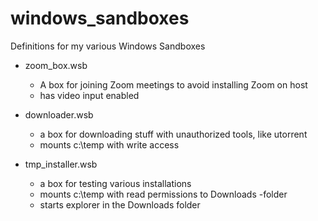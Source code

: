# windows_sandboxes
Definitions for my various Windows Sandboxes

- zoom_box.wsb
  - A box for joining Zoom meetings to avoid installing Zoom on host
  - has video input enabled

- downloader.wsb
  - a box for downloading stuff with unauthorized tools, like utorrent
  - mounts c:\temp with write access

- tmp_installer.wsb
  - a box for testing various installations
  - mounts c:\temp with read permissions to Downloads -folder
  - starts explorer in the Downloads folder

